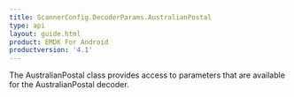```yaml
---
title: ScannerConfig.DecoderParams.AustralianPostal
type: api
layout: guide.html
product: EMDK For Android
productversion: '4.1'
---
```



The AustralianPostal class provides access to parameters that are
 available for the AustralianPostal decoder.












